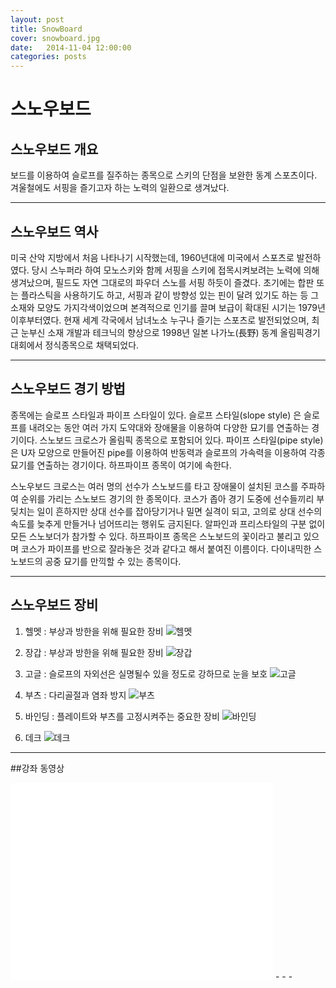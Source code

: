 ```yaml
---
layout: post
title: SnowBoard
cover: snowboard.jpg
date:   2014-11-04 12:00:00
categories: posts
---
```


# 스노우보드
## 스노우보드 개요
보드를 이용하여 슬로프를 질주하는 종목으로 스키의 단점을 보완한 동계 스포츠이다. 겨울철에도 서핑을 즐기고자 하는 노력의 일환으로 생겨났다.
- - -
## 스노우보드 역사
미국 산악 지방에서 처음 나타나기 시작했는데, 1960년대에 미국에서 스포츠로 발전하였다. 당시 스누퍼라 하여 모노스키와 함께 서핑을 스키에 접목시켜보려는 노력에 의해 생겨났으며, 필드도 자연 그대로의 파우더 스노를 서핑 하듯이 즐겼다. 초기에는 합판 또는 플라스틱을 사용하기도 하고, 서핑과 같이 방향성 있는 핀이 달려 있기도 하는 등 그 소재와 모양도 가지각색이었으며 본격적으로 인기를 끌며 보급이 확대된 시기는 1979년 이후부터였다. 현재 세계 각국에서 남녀노소 누구나 즐기는 스포츠로 발전되었으며, 최근 눈부신 소재 개발과 테크닉의 향상으로 1998년 일본 나가노(長野) 동계 올림픽경기대회에서 정식종목으로 채택되었다.

- - -

## 스노우보드 경기 방법
종목에는 슬로프 스타일과 파이프 스타일이 있다. 슬로프 스타일(slope style) 은 슬로프를 내려오는 동안 여러 가지 도약대와 장애물을 이용하여 다양한 묘기를 연출하는 경기이다. 스노보드 크로스가 올림픽 종목으로 포함되어 있다. 파이프 스타일(pipe style)은 U자 모양으로 만들어진 pipe를 이용하여 반동력과 슬로프의 가속력을 이용하여 각종 묘기를 연출하는 경기이다. 하프파이프 종목이 여기에 속한다.



스노우보드 크로스는 여러 명의 선수가 스노보드를 타고 장애물이 설치된 코스를 주파하여 순위를 가리는 스노보드 경기의 한 종목이다. 코스가 좁아 경기 도중에 선수들끼리 부딪치는 일이 흔하지만 상대 선수를 잡아당기거나 밀면 실격이 되고, 고의로 상대 선수의 속도를 늦추게 만들거나 넘어뜨리는 행위도 금지된다. 알파인과 프리스타일의 구분 없이 모든 스노보더가 참가할 수 있다. 하프파이프 종목은 스노보드의 꽃이라고 불리고 있으며 코스가 파이프를 반으로 잘라놓은 것과 같다고 해서 붙여진 이름이다. 다이내믹한 스노보드의 공중 묘기를 만끽할 수 있는 종목이다.
- - -
## 스노우보드 장비
1. 헬멧 : 부상과 방한을 위해 필요한 장비
![헬멧](http://cfile215.uf.daum.net/image/111B30455086772E15B3A5)

2. 장갑 : 부상과 방한을 위해 필요한 장비
![장갑](https://encrypted-tbn0.gstatic.com/images?q=tbn:ANd9GcSHCMV3BCfKyZBQjCcOgnvxHXO-oTbhwa5Rf4zEIK5mGWJkQBYsyCYUIw)

3. 고글 : 슬로프의 자외선은 실명될수 있을 정도로 강하므로 눈을 보호
![고글](http://cfile230.uf.daum.net/image/1301533E508678D620AAC8)

4. 부츠 : 다리골절과 염좌 방지
![부츠](http://postfiles16.naver.net/20111216_207/ganjiboarder_1323971679340n1aFN_JPEG/%BD%BA%B3%EB%BF%EC%BA%B8%B5%E5%288%29.jpg?type=w3)
5. 바인딩 : 플레이트와 부츠를 고정시켜주는 중요한 장비
![바인딩](http://postfiles12.naver.net/20111216_75/ganjiboarder_1323971763051j2nOv_JPEG/%BD%BA%B3%EB%BF%EC%BA%B8%B5%E5%283%29.JPG?type=w3)
6. 데크
![데크](http://postfiles10.naver.net/20111216_121/ganjiboarder_1323971921826KnVB0_JPEG/%BD%BA%B3%EB%BF%EC%BA%B8%B5%E5%286%29.JPG?type=w3)
- - -
##강좌 동영상
<iframe width="420" height="315" src="//www.youtube.com/embed/3CMpQNag9yU" frameborder="0" allowfullscreen></iframe>
- - -


